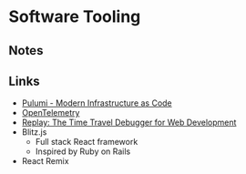# Software Tooling

## Notes

## Links

- [Pulumi - Modern Infrastructure as Code](https://www.pulumi.com/)
- [OpenTelemetry](https://opentelemetry.io/)
- [Replay: The Time Travel Debugger for Web Development](https://www.replay.io/)
- Blitz.js
  - Full stack React framework
  - Inspired by Ruby on Rails
- React Remix
